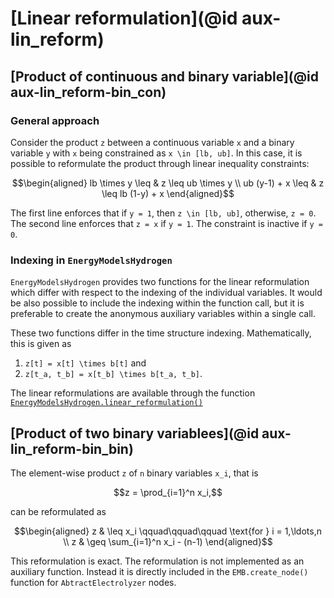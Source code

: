 # [Linear reformulation](@id aux-lin_reform)

## [Product of continuous and binary variable](@id aux-lin_reform-bin_con)

### General approach

Consider the product ``z`` between a continuous variable ``x`` and a binary variable ``y`` with ``x`` being constrained as ``x \in [lb, ub]``.
In this case, it is possible to reformulate the product through linear inequality constraints:

```math
\begin{aligned}
lb \times y \leq & z \leq ub \times y \\
ub (y-1) + x \leq & z \leq lb (1-y) + x
\end{aligned}
```

The first line enforces that if ``y = 1``, then ``z \in [lb, ub]``, otherwise, ``z = 0``.
The second line enforces that ``z = x`` if ``y = 1``.
The constraint is inactive if ``y = 0``.

### Indexing in `EnergyModelsHydrogen`

`EnergyModelsHydrogen` provides two functions for the linear reformulation which differ with respect to the indexing of the individual variables.
It would be also possible to include the indexing within the function call, but it is preferable to create the anonymous auxiliary variables within a single call.

These two functions differ in the time structure indexing.
Mathematically, this is given as

1. ``z[t] = x[t] \times b[t]`` and
2. ``z[t_a, t_b] = x[t_b] \times b[t_a, t_b]``.

The linear reformulations are available through the function [`EnergyModelsHydrogen.linear_reformulation()`](@ref)

## [Product of two binary variablees](@id aux-lin_reform-bin_bin)

The element-wise product ``z`` of ``n`` binary variables ``x_i``, that is

```math
z = \prod_{i=1}^n x_i,
```

can be reformulated as

```math
\begin{aligned}
z & \leq x_i \qquad\qquad\qquad \text{for } i = 1,\ldots,n \\
z & \geq \sum_{i=1}^n x_i - (n-1)
\end{aligned}
```

This reformulation is exact.
The reformulation is not implemented as an auxiliary function.
Instead it is directly included in the `EMB.create_node()` function for `AbtractElectrolyzer` nodes.

